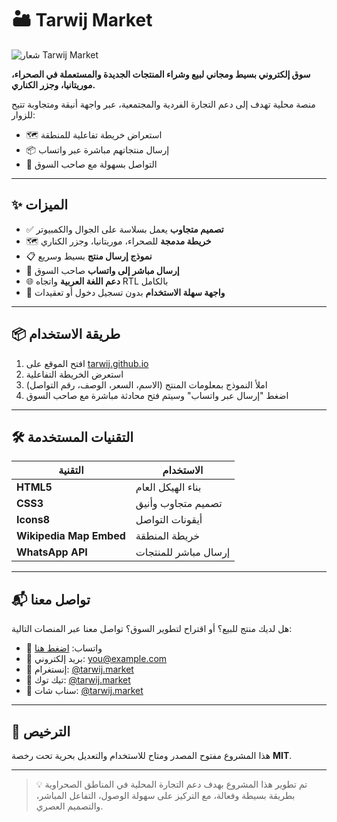 # 🏜️ Tarwij Market

![شعار Tarwij Market](https://encrypted-tbn0.gstatic.com/images?q=tbn:ANd9GcRQ4NyUDvqq2kbhtSbLUH9-jjDD9_L-WfLA0A&s)

**سوق إلكتروني بسيط ومجاني لبيع وشراء المنتجات الجديدة والمستعملة في الصحراء، موريتانيا، وجزر الكناري.**

منصة محلية تهدف إلى دعم التجارة الفردية والمجتمعية، عبر واجهة أنيقة ومتجاوبة تتيح للزوار:
- 🗺️ استعراض خريطة تفاعلية للمنطقة
- 📦 إرسال منتجاتهم مباشرة عبر واتساب
- 🤝 التواصل بسهولة مع صاحب السوق

---

## ✨ الميزات

- ✅ **تصميم متجاوب** يعمل بسلاسة على الجوال والكمبيوتر
- 🗺️ **خريطة مدمجة** للصحراء، موريتانيا، وجزر الكناري
- 📋 **نموذج إرسال منتج** بسيط وسريع
- 📲 **إرسال مباشر إلى واتساب** صاحب السوق
- 🌐 **دعم اللغة العربية** واتجاه RTL بالكامل
- 🧭 **واجهة سهلة الاستخدام** بدون تسجيل دخول أو تعقيدات

---

## 📦 طريقة الاستخدام

1. افتح الموقع على [tarwij.github.io](https://tarwij.github.io)
2. استعرض الخريطة التفاعلية
3. املأ النموذج بمعلومات المنتج (الاسم، السعر، الوصف، رقم التواصل)
4. اضغط "إرسال عبر واتساب" وسيتم فتح محادثة مباشرة مع صاحب السوق

---

## 🛠️ التقنيات المستخدمة

| التقنية | الاستخدام |
|---------|------------|
| **HTML5** | بناء الهيكل العام |
| **CSS3** | تصميم متجاوب وأنيق |
| **Icons8** | أيقونات التواصل |
| **Wikipedia Map Embed** | خريطة المنطقة |
| **WhatsApp API** | إرسال مباشر للمنتجات |

---

## 📬 تواصل معنا

هل لديك منتج للبيع؟ أو اقتراح لتطوير السوق؟ تواصل معنا عبر المنصات التالية:

- 📱 واتساب: [اضغط هنا](https://wa.me/212600000000)
- 📧 بريد إلكتروني: [you@example.com](mailto:you@example.com)
- 📸 إنستغرام: [@tarwij.market](https://www.instagram.com/tarwij.market)
- 🎥 تيك توك: [@tarwij.market](https://www.tiktok.com/@tarwij.market)
- 👻 سناب شات: [@tarwij.market](https://www.snapchat.com/add/tarwij.market)

---

## 📄 الترخيص

هذا المشروع مفتوح المصدر ومتاح للاستخدام والتعديل بحرية تحت رخصة **MIT**.

---

> 💡 تم تطوير هذا المشروع بهدف دعم التجارة المحلية في المناطق الصحراوية بطريقة بسيطة وفعالة، مع التركيز على سهولة الوصول، التفاعل المباشر، والتصميم العصري.
